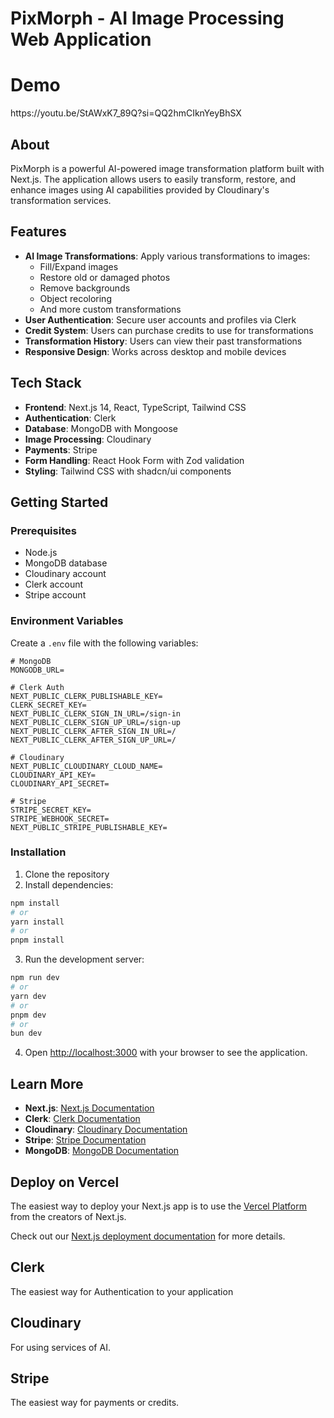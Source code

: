 # PixMorph - AI Image Processing Web Application

<h1>Demo</h1> https://youtu.be/StAWxK7_89Q?si=QQ2hmCIknYeyBhSX </br>

## About

PixMorph is a powerful AI-powered image transformation platform built with Next.js. The application allows users to easily transform, restore, and enhance images using AI capabilities provided by Cloudinary's transformation services.

## Features

- **AI Image Transformations**: Apply various transformations to images:
  - Fill/Expand images
  - Restore old or damaged photos
  - Remove backgrounds
  - Object recoloring
  - And more custom transformations
- **User Authentication**: Secure user accounts and profiles via Clerk
- **Credit System**: Users can purchase credits to use for transformations
- **Transformation History**: Users can view their past transformations
- **Responsive Design**: Works across desktop and mobile devices

## Tech Stack

- **Frontend**: Next.js 14, React, TypeScript, Tailwind CSS
- **Authentication**: Clerk
- **Database**: MongoDB with Mongoose
- **Image Processing**: Cloudinary
- **Payments**: Stripe
- **Form Handling**: React Hook Form with Zod validation
- **Styling**: Tailwind CSS with shadcn/ui components

## Getting Started

### Prerequisites

- Node.js
- MongoDB database
- Cloudinary account
- Clerk account
- Stripe account

### Environment Variables

Create a `.env` file with the following variables:

```
# MongoDB
MONGODB_URL=

# Clerk Auth
NEXT_PUBLIC_CLERK_PUBLISHABLE_KEY=
CLERK_SECRET_KEY=
NEXT_PUBLIC_CLERK_SIGN_IN_URL=/sign-in
NEXT_PUBLIC_CLERK_SIGN_UP_URL=/sign-up
NEXT_PUBLIC_CLERK_AFTER_SIGN_IN_URL=/
NEXT_PUBLIC_CLERK_AFTER_SIGN_UP_URL=/

# Cloudinary
NEXT_PUBLIC_CLOUDINARY_CLOUD_NAME=
CLOUDINARY_API_KEY=
CLOUDINARY_API_SECRET=

# Stripe
STRIPE_SECRET_KEY=
STRIPE_WEBHOOK_SECRET=
NEXT_PUBLIC_STRIPE_PUBLISHABLE_KEY=
```

### Installation

1. Clone the repository
2. Install dependencies:

```bash
npm install
# or
yarn install
# or
pnpm install
```

3. Run the development server:

```bash
npm run dev
# or
yarn dev
# or
pnpm dev
# or
bun dev
```

4. Open [http://localhost:3000](http://localhost:3000) with your browser to see the application.

## Learn More

- **Next.js**: [Next.js Documentation](https://nextjs.org/docs)
- **Clerk**: [Clerk Documentation](https://clerk.com/docs)
- **Cloudinary**: [Cloudinary Documentation](https://cloudinary.com/documentation)
- **Stripe**: [Stripe Documentation](https://stripe.com/docs)
- **MongoDB**: [MongoDB Documentation](https://docs.mongodb.com/)

## Deploy on Vercel

The easiest way to deploy your Next.js app is to use the [Vercel Platform](https://vercel.com/new?utm_medium=default-template&filter=next.js&utm_source=create-next-app&utm_campaign=create-next-app-readme) from the creators of Next.js.

Check out our [Next.js deployment documentation](https://nextjs.org/docs/deployment) for more details.

## Clerk 
The easiest way for Authentication to your application

## Cloudinary 
For using services of AI.

## Stripe 
The easiest way for payments or credits.
